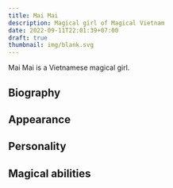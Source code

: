 ```yaml
---
title: Mai Mai
description: Magical girl of Magical Vietnam
date: 2022-09-11T22:01:39+07:00
draft: true
thumbnail: img/blank.svg
---
```

Mai Mai is a Vietnamese magical girl.
## Biography

## Appearance

## Personality

## Magical abilities

